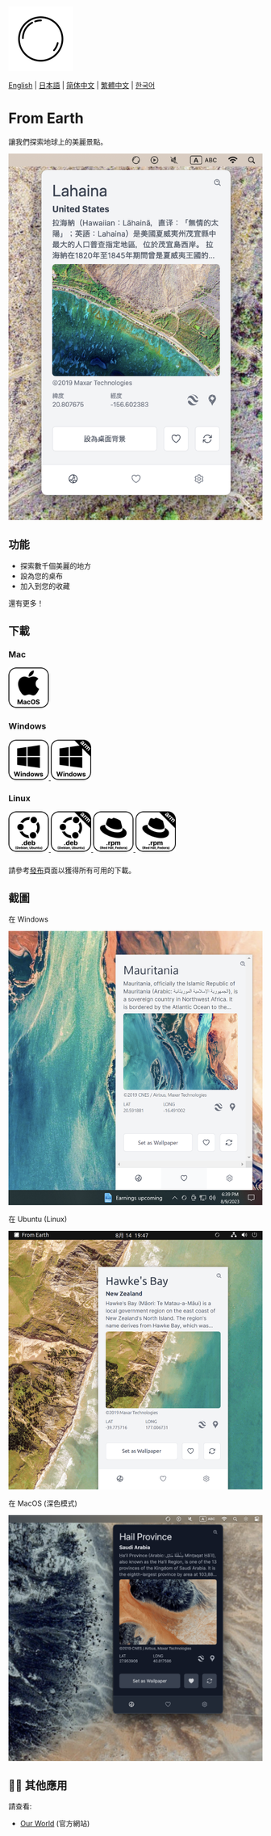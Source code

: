 <img src="./assets/icon.png" alt="logo" width="128">

[English](./README.md) | [日本語](./README.ja.md) | [简体中文](./README.zh-CN.md) | [繁體中文](./README.zh-TW.md) | [한국어](./README.ko.md)

# From Earth

讓我們探索地球上的美麗景點。

<img src="./assets/cover-image.zh-TW.png" alt="Cover Image" width="512">

## 功能

- 探索數千個美麗的地方
- 設為您的桌布
- 加入到您的收藏

還有更多！

## 下載

### Mac

<a href="https://github.com/owfdr/from-earth/releases/download/v1.1.1/From.Earth-darwin-universal-1.1.1.zip">
    <img src="assets/macos.svg" alt="MacOS" width="80">
</a>

### Windows

<a href="https://github.com/owfdr/from-earth/releases/download/v1.1.1/From.Earth-win32-x64-1.1.1.zip">
    <img src="assets/windows.svg" alt="Windows" width="80">
</a>
<a href="https://github.com/owfdr/from-earth/releases/download/v1.1.1/From.Earth-win32-arm64-1.1.1.zip">
    <img src="assets/windows-arm64.svg" alt="Windows arm64" width="80">
</a>

### Linux

<a href="https://github.com/owfdr/from-earth/releases/download/v1.1.1/from-earth_1.1.1_amd64.deb">
    <img src="assets/debian.svg" alt="Debian" width="80">
</a>
    <a href="https://github.com/owfdr/from-earth/releases/download/v1.1.1/from-earth_1.1.1_arm64.deb">
    <img src="assets/debian-arm64.svg" alt="Debian arm64" width="80">
</a>
<a href="https://github.com/owfdr/from-earth/releases/download/v1.1.1/from-earth-1.1.1-1.x86_64.rpm">
    <img src="assets/red-hat.svg" alt="Red Hat" width="80">
</a>
    <a href="https://github.com/owfdr/from-earth/releases/download/v1.1.1/from-earth-1.1.1-1.arm64.rpm">
    <img src="assets/red-hat-arm64.svg" alt="Red Hat arm64" width="80">
</a>

###

請參考[發布](https://github.com/owfdr/from-earth/releases/latest)頁面以獲得所有可用的下載。

## 截圖

在 Windows

<img src="./assets/Screenshot 2023-08-09 at 18.39.17.png" width="512">

在 Ubuntu (Linux)

<img src="./assets/Screenshot 2023-08-14 at 19.47.17.png" width="512">

在 MacOS (深色模式)

<img src="./assets/dark-mode.png" width="512">

## 🧑‍💻 其他應用

請查看:

- [Our World](https://ourworld.center/apps) (官方網站)
